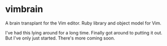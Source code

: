 vimbrain
========

A brain transplant for the Vim editor. Ruby library and object model for Vim.

I've had this lying around for a long time. Finally got around to putting it
out. But I've only just started. There's more coming soon.
